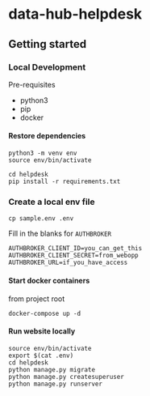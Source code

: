 # data-hub-helpdesk

## Getting started

### Local Development

Pre-requisites
- python3
- pip
- docker

#### Restore dependencies

```
python3 -m venv env
source env/bin/activate

cd helpdesk
pip install -r requirements.txt
```

### Create a local env file

```
cp sample.env .env
```

Fill in the blanks for `AUTHBROKER`

```
AUTHBROKER_CLIENT_ID=you_can_get_this
AUTHBROKER_CLIENT_SECRET=from_webopp
AUTHBROKER_URL=if_you_have_access
```

#### Start docker containers

from project root
```
docker-compose up -d
```

#### Run website locally

```
source env/bin/activate
export $(cat .env)
cd helpdesk
python manage.py migrate
python manage.py createsuperuser
python manage.py runserver
```


